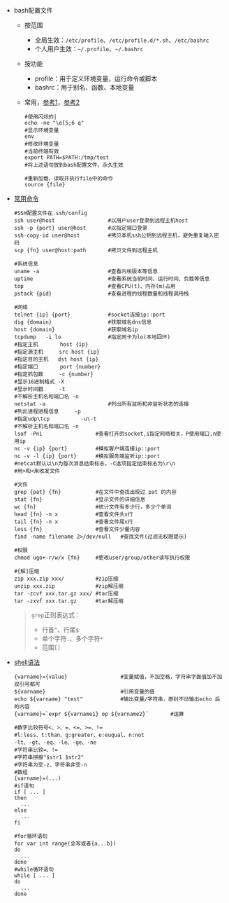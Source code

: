 * bash配置文件

  * 按范围
    * 全局生效：`/etc/profile`、`/etc/profile.d/*.sh`、`/etc/bashrc`
    * 个人用户生效：`~/.profile`、`~/.bashrc`
    
  * 按功能
    * profile：用于定义环境变量，运行命令或脚本
    * bashrc：用于别名、函数、本地变量
    
  * 常用，[参考1](https://gohom.win/2016/03/22/bash-twinkle/)，[参考2](https://zh.wikipedia.org/wiki/ANSI%E8%BD%AC%E4%B9%89%E5%BA%8F%E5%88%97)
    
    ```shell
    #使用闪烁的|
    echo -ne "\e[5;6 q"
    #显示环境变量
    env
    #修改环境变量
    #当前终端有效
    export PATH=$PATH:/tmp/test
    #将上述语句放到bash配置文件，永久生效
    
    #重新加载，读取并执行file中的命令
    source {file}
    ```
  
* [常用命令](https://github.com/skywind3000/awesome-cheatsheets/blob/master/languages/bash.sh)

  ```shell
  #SSH配置文件在.ssh/config
  ssh user@host                 #以用户user登录到远程主机host
  ssh -p {port} user@host       #以指定端口登录
  ssh-copy-id user@host         #拷贝本机ssh公钥到远程主机，避免重复输入密码
  scp {fn} user@host:path       #拷贝文件到远程主机
  
  #系统信息
  uname -a                      #查看内核版本等信息
  uptime                        #查看系统当前时间、运行时间、负载等信息
  top                           #查看CPU(t)、内存(m)占用
  pstack {pid}                  #查看进程的线程数量和线程调用栈
  
  #网络
  telnet {ip} {port}            #socket连接ip::port
  dig {domain}                  #获取域名dns信息
  host {domain}                 #获取域名ip
  tcpdump   -i lo               #指定网卡为lo(本地回环)
  #指定主机       host {ip} 
  #指定源主机     src host {ip}
  #指定目的主机   dst host {ip}
  #指定端口       port {number}
  #指定抓包数     -c {number}
  #显示16进制格式 -X
  #显示时间戳     -t
  #不解析主机名和端口名 -n
  netstat -a                    #列出所有监听和非监听状态的连接
  #列出进程进程信息     -p
  #指定udp\tcp          -u\-t
  #不解析主机名和端口名 -n
  lsof -Pni                 #查看打开的socket,i指定网络相关，P使用端口,n使用ip
  nc -v {ip} {port}         #模拟客户端连接ip::port
  nc -v -l {ip} {port}      #模拟服务端监听ip::port
  #netcat默认以\n为每次消息结束标志，-C选项指定结束标志为\r\n
  #用>和<来收发文件
  
  #文件
  grep {pat} {fn}           #在文件中查找出现过 pat 的内容
  stat {fn}                 #显示文件的详细信息
  wc {fn}                   #统计文件有多少行，多少个单词
  head {fn} -n x            #查看文件头x行
  tail {fn} -n x            #查看文件尾x行
  less {fn}                 #查看文件少量内容
  find -name filename 2>/dev/null   #查找文件(过滤无权限提示)
  
  #权限
  chmod ugo+-r/w/x {fn}     #更改user/group/other读写执行权限
  
  #[解]压缩
  zip xxx.zip xxx/          #zip压缩
  unzip xxx.zip             #zip解压缩
  tar -zcvf xxx.tar.gz xxx/ #tar压缩
  tar -zxvf xxx.tar.gz      #tar解压缩
  
  ```

  > `grep`正则表达式：
  >
  > * 行首`^`、行尾`$`
  > * 单个字符`.`、多个字符`*`
  > * 范围`[]`

* [shell语法](https://github.com/skywind3000/awesome-cheatsheets/blob/master/languages/bash.sh)

  ```shell
  {varname}={value}                 #变量赋值，不加空格，字符串字面值加不加双引号都可
  ${varname}                        #引用变量的值
  echo ${varname} "test"            #输出变量/字符串，原封不动输出echo 后的内容
  {varname}=`expr ${varname1} op ${varname2}`       #运算
  
  #数字比较符号<、>、=、<=、>=、!=
  #l:less、t:than、g:greater、e:euqual、n:not
  -lt、-gt、-eq、-le、-ge、-ne
  #字符串比较=、!=
  #字符串拼接"$str1 $str2"
  #字符串为空-z、字符串非空-n
  #数组
  {varname}=(...)
  #if语句
  if [ ... ]
  then
    ...
  else
    ...
  fi
  
  #for循环语句
  for var int range(全写或者{a...b})
  do
    ...
  done
  #while循环语句
  while [ ... ]
  do
    ...
  done
  ```
